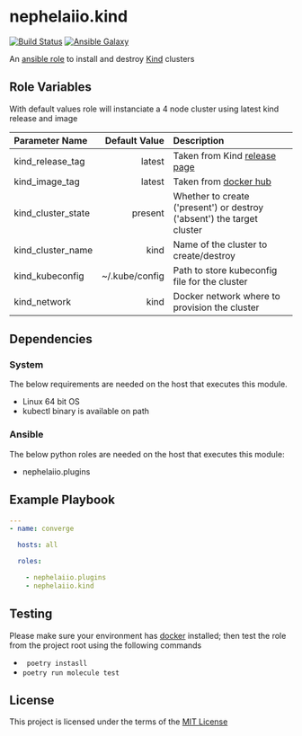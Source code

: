 # nephelaiio.kind

[![Build Status](https://github.com/nephelaiio/ansible-role-kind/workflows/Molecule/badge.svg)](https://github.com/nephelaiio/ansible-role-kind/actions)
[![Ansible Galaxy](http://img.shields.io/badge/ansible--galaxy-nephelaiio.kind-blue.svg)](https://galaxy.ansible.com/nephelaiio/kind/)

An [ansible role](https://galaxy.ansible.com/nephelaiio/kind) to install and destroy [Kind](https://github.com/kubernetes-sigs/kind) clusters

## Role Variables

With default values role will instanciate a 4 node cluster using latest kind release and image

| Parameter Name     |  Default Value | Description                                                                      |
|:-------------------|---------------:|:---------------------------------------------------------------------------------|
| kind_release_tag   |         latest | Taken from Kind [release page](https://github.com/kubernetes-sigs/kind/releases) |
| kind_image_tag     |         latest | Taken from [docker hub](https://hub.docker.com/r/kindest/node/tags)              |
| kind_cluster_state |        present | Whether to create ('present') or destroy ('absent') the target cluster           |
| kind_cluster_name  |           kind | Name of the cluster to create/destroy                                            |
| kind_kubeconfig    | ~/.kube/config | Path to store kubeconfig file for the cluster                                    |
| kind_network       |           kind | Docker network where to provision the cluster                                    |

## Dependencies

### System

The below requirements are needed on the host that executes this module.
* Linux 64 bit OS
* kubectl binary is available on path

### Ansible

The below python roles are needed on the host that executes this module:
* nephelaiio.plugins

## Example Playbook

``` yaml
---
- name: converge

  hosts: all

  roles:

    - nephelaiio.plugins
    - nephelaiio.kind
```

## Testing

Please make sure your environment has [docker](https://www.docker.com) installed; then test the role from the project root using the following commands

* ` poetry instasll`
* ` poetry run molecule test `

## License

This project is licensed under the terms of the [MIT License](/LICENSE)

